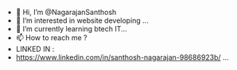 - 👋 Hi, I’m @NagarajanSanthosh
- 👀 I’m interested in website developing ...
- 🌱 I’m currently learning btech IT...
- 📫 How to reach me ?
- LINKED IN : 
-  https://www.linkedin.com/in/santhosh-nagarajan-98686923b/ ...

<!---
NagarajanSanthosh/NagarajanSanthosh is a ✨ special ✨ repository because its `README.md` (this file) appears on your GitHub profile.
You can click the Preview link to take a look at your changes.
--->
